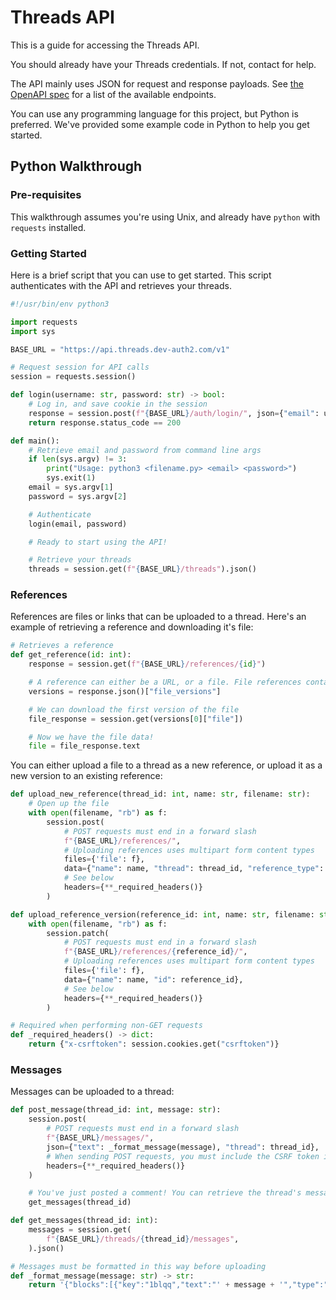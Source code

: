 # Threads API 

This is a guide for accessing the Threads API.

You should already have your Threads credentials. If not, contact <EMAIL> for help.

The API mainly uses JSON for request and response payloads. See [the OpenAPI spec](https://api.threads.dev-auth2.com/swagger/) for a list of the available endpoints.

You can use any programming language for this project, but Python is preferred. We've provided some example code in Python to help you get started.

## Python Walkthrough

### Pre-requisites

This walkthrough assumes you're using Unix, and already have `python` with `requests` installed.

### Getting Started

Here is a brief script that you can use to get started. This script authenticates with the API and retrieves your threads.

```python
#!/usr/bin/env python3

import requests
import sys

BASE_URL = "https://api.threads.dev-auth2.com/v1"

# Request session for API calls
session = requests.session()

def login(username: str, password: str) -> bool:
    # Log in, and save cookie in the session
    response = session.post(f"{BASE_URL}/auth/login/", json={"email": username, "password": password})
    return response.status_code == 200

def main():
    # Retrieve email and password from command line args
    if len(sys.argv) != 3:
        print("Usage: python3 <filename.py> <email> <password>")
        sys.exit(1)
    email = sys.argv[1]
    password = sys.argv[2]

    # Authenticate
    login(email, password)

    # Ready to start using the API!

    # Retrieve your threads
    threads = session.get(f"{BASE_URL}/threads").json()
```

### References

References are files or links that can be uploaded to a thread. Here's an example of retrieving a reference and downloading it's file:

```python
# Retrieves a reference
def get_reference(id: int):
    response = session.get(f"{BASE_URL}/references/{id}")

    # A reference can either be a URL, or a file. File references contain multiple versions:
    versions = response.json()["file_versions"]

    # We can download the first version of the file
    file_response = session.get(versions[0]["file"])

    # Now we have the file data!
    file = file_response.text
```

You can either upload a file to a thread as a new reference, or upload it as a new version to an existing reference:

```python
def upload_new_reference(thread_id: int, name: str, filename: str):
    # Open up the file
    with open(filename, "rb") as f:
        session.post(
            # POST requests must end in a forward slash
            f"{BASE_URL}/references/", 
            # Uploading references uses multipart form content types
            files={'file': f},
            data={"name": name, "thread": thread_id, "reference_type": "FILE"}, 
            # See below
            headers={**_required_headers()}
        )

def upload_reference_version(reference_id: int, name: str, filename: str):
    with open(filename, "rb") as f:
        session.patch(
            # POST requests must end in a forward slash
            f"{BASE_URL}/references/{reference_id}/", 
            # Uploading references uses multipart form content types
            files={'file': f},
            data={"name": name, "id": reference_id}, 
            # See below
            headers={**_required_headers()}
        )

# Required when performing non-GET requests
def _required_headers() -> dict:
    return {"x-csrftoken": session.cookies.get("csrftoken")}
```

### Messages

Messages can be uploaded to a thread:

```python
def post_message(thread_id: int, message: str):
    session.post(
        # POST requests must end in a forward slash
        f"{BASE_URL}/messages/", 
        json={"text": _format_message(message), "thread": thread_id}, 
        # When sending POST requests, you must include the CSRF token in the header
        headers={**_required_headers()}
    )

    # You've just posted a comment! You can retrieve the thread's messages to verify
    get_messages(thread_id)

def get_messages(thread_id: int):
    messages = session.get(
        f"{BASE_URL}/threads/{thread_id}/messages", 
    ).json()

# Messages must be formatted in this way before uploading
def _format_message(message: str) -> str:
    return '{"blocks":[{"key":"1blqq","text":"' + message + '","type":"unstyled","depth":0,"inlineStyleRanges":[],"entityRanges":[],"data":{}}],"entityMap":{}}'
```

